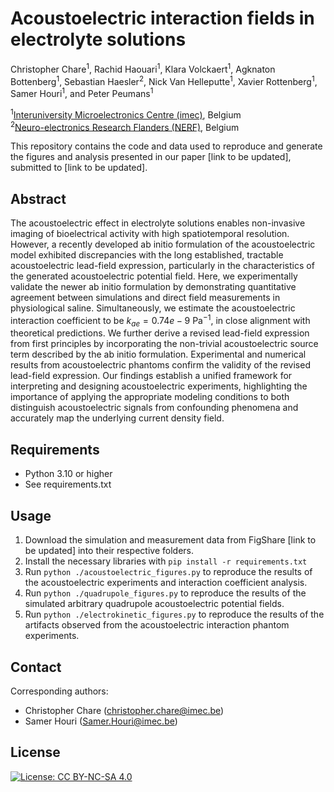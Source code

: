 # Acoustoelectric interaction fields in electrolyte solutions
[Interuniversity Microelectronics Centre (imec)]: https://www.imec-int.com
[Neuro-electronics Research Flanders (NERF)]: http://nerf.be

Christopher Chare<sup>1</sup>, Rachid Haouari<sup>1</sup>, Klara Volckaert<sup>1</sup>, Agknaton Bottenberg<sup>1</sup>, Sebastian Haesler<sup>2</sup>, Nick Van Helleputte<sup>1</sup>, Xavier Rottenberg<sup>1</sup>, Samer Houri<sup>1</sup>, and Peter Peumans<sup>1</sup>

<sup>1</sup>[Interuniversity Microelectronics Centre (imec)], Belgium\
<sup>2</sup>[Neuro-electronics Research Flanders (NERF)], Belgium

This repository contains the code and data used to reproduce and generate the figures and analysis presented in our paper [link to be updated], submitted to [link to be updated].

## Abstract

The acoustoelectric effect in electrolyte solutions enables non-invasive imaging of bioelectrical activity with high spatiotemporal resolution. However, a recently developed ab initio formulation of the acoustoelectric model exhibited discrepancies with the long established, tractable acoustoelectric lead-field expression, particularly in the characteristics of the generated acoustoelectric potential field. Here, we experimentally validate the newer ab initio formulation by demonstrating quantitative agreement between simulations and direct field measurements in physiological saline. Simultaneously, we estimate the acoustoelectric interaction coefficient to be $k_{ae}=0.74e{-}9\ \mathrm{Pa}^{-1}$, in close alignment with theoretical predictions. We further derive a revised lead-field expression from first principles by incorporating the non-trivial acoustoelectric source term described by the ab initio formulation. Experimental and numerical results from acoustoelectric phantoms confirm the validity of the revised lead-field expression. Our findings establish a unified framework for interpreting and designing acoustoelectric experiments, highlighting the importance of applying the appropriate modeling conditions to both distinguish acoustoelectric signals from confounding phenomena and accurately map the underlying current density field.

## Requirements
  * Python 3.10 or higher
  * See requirements.txt

## Usage
1. Download the simulation and measurement data from FigShare [link to be updated] into their respective folders.
2. Install the necessary libraries with `pip install -r requirements.txt`
3. Run `python ./acoustoelectric_figures.py` to reproduce the results of the acoustoelectric experiments and interaction coefficient analysis.
4. Run `python ./quadrupole_figures.py` to reproduce the results of the simulated arbitrary quadrupole acoustoelectric potential fields.
5. Run `python ./electrokinetic_figures.py` to reproduce the results of the artifacts observed from the acoustoelectric interaction phantom experiments.

## Contact
Corresponding authors:
* Christopher Chare (christopher.chare@imec.be)
* Samer Houri (Samer.Houri@imec.be)

## License
[![License: CC BY-NC-SA 4.0](https://img.shields.io/badge/License-CC_BY--NC--SA_4.0-lightgrey.svg)](https://creativecommons.org/licenses/by-nc-sa/4.0/)
